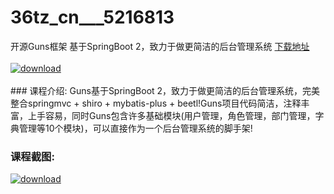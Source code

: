 # 36tz_cn___5216813
开源Guns框架 基于SpringBoot 2，致力于做更简洁的后台管理系统
[下载地址](http://www.36tz.cn/article/5216813 "下载地址")
<br/></br>[![download](http://36tz.cn/muke_img/2020_12_2-32-300x150.png "下载地址")](http://www.36tz.cn/article/5216813 "下载地址")
<br/></br>### 课程介绍:
Guns基于SpringBoot 2，致力于做更简洁的后台管理系统，完美整合springmvc + shiro + mybatis-plus + beetl!Guns项目代码简洁，注释丰富，上手容易，同时Guns包含许多基础模块(用户管理，角色管理，部门管理，字典管理等10个模块)，可以直接作为一个后台管理系统的脚手架!

### 课程截图:
[![download](http://36tz.cn/muke_img/2020_12_1-34.png "下载地址")](http://www.36tz.cn/article/5216813 "下载地址")
